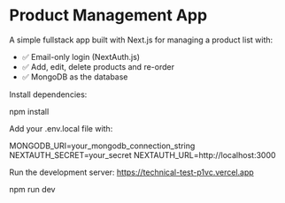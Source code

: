# Product Management App

A simple fullstack app built with Next.js for managing a product list with:

- ✅ Email-only login (NextAuth.js)
- ✅ Add, edit, delete products and re-order
- ✅ MongoDB as the database


Install dependencies:

npm install


Add your .env.local file with:

MONGODB_URI=your_mongodb_connection_string
NEXTAUTH_SECRET=your_secret
NEXTAUTH_URL=http://localhost:3000



Run the development server:
https://technical-test-p1vc.vercel.app

npm run dev


